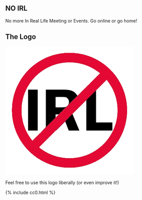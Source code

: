 ## NO IRL
No more In Real Life Meeting or Events.  Go online or go home!

## The Logo
![NO IRL](no-irl.png)

Feel free to use this logo liberally (or even improve it!)

{% include cc0.html %}

